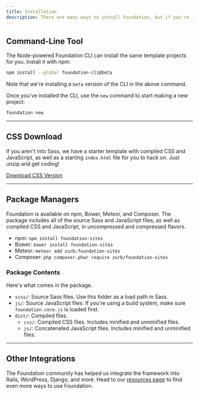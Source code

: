 ```yaml
---
title: Installation
description: There are many ways to install Foundation, but if you're just getting started, we have a few suggestions.
---
```


## Command-Line Tool

The Node-powered Foundation CLI can install the same template projects for you. Install it with npm:

```bash
npm install --global foundation-cli@beta
```

<div class="callout alert">
  <p>Note that we're installing a <code>beta</code> version of the CLI in the above command.</p>
</div>

Once you've installed the CLI, use the `new` command to start making a new project:

```bash
foundation new
```

---

## CSS Download

If you aren't into Sass, we have a starter template with compiled CSS and JavaScript, as well as a starting `index.html` file for you to hack on. Just unzip and get coding!

<a href="#" class="large button">Download CSS Version</a>

---

## Package Managers

Foundation is available on npm, Bower, Meteor, and Composer. The package includes all of the source Sass and JavaScript files, as well as compiled CSS and JavaScript, in uncompressed and compressed flavors.

- npm: `npm install foundation-sites`
- Bower: `bower install foundation-sites`
- Meteor: `meteor add zurb:foundation-sites`
- Composer: `php composer.phar require zurb/foundation-sites`

### Package Contents

Here's what comes in the package.

- `scss/`: Source Sass files. Use this folder as a load path in Sass.
- `js/`: Source JavaScript files. If you're using a build system, make sure `foundation.core.js` is loaded first.
- `dist/`: Compiled files.
  - `css/`: Compiled CSS files. Includes minified and unminified files.
  - `js/`: Concatenated JavaScript files. Includes minified and unminified files.

---

## Other Integrations

The Foundation community has helped us integrate the framework into Rails, WordPress, Django, and more. Head to our [resources page](http://foundation.zurb.com/sites/resources) to find even more ways to use Foundation.
